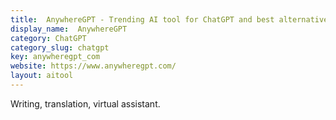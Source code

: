 ```yaml
---
title:  AnywhereGPT - Trending AI tool for ChatGPT and best alternatives
display_name:  AnywhereGPT
category: ChatGPT
category_slug: chatgpt
key: anywheregpt_com
website: https://www.anywheregpt.com/
layout: aitool
---
```


Writing, translation, virtual assistant.
